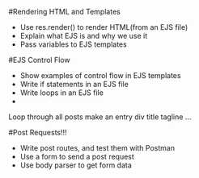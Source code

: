#Rendering HTML and Templates

* Use res.render() to render HTML(from an EJS file)
* Explain what EJS is and why we use it
* Pass variables to EJS templates



#EJS Control Flow

* Show examples of control flow in EJS templates
* Write if statements in an EJS file
* Write loops in an EJS file
* 

Loop through all posts
    make an entry div
    title
    tagline
    ...


#Post Requests!!!

* Write post routes, and test them with Postman
* Use a form to send a post request
* Use body parser to get form data